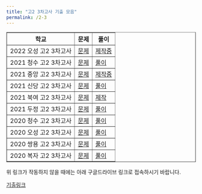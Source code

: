 ```yaml
---
title: "고2 3차고사 기출 모음"
permalink: /2-3
---
```

<table border="1">
<th>학교</th> <th>문제</th> <th>풀이</th> 
  <tr>
	<td>2022 오성 고2 3차고사</td>
    <td><a href="/pdf/test2nd/2022 오성 고2 3차고사.pdf">문제</a></td>
    <td><a href="/pdf/test2nd/%5B풀이%5D 2022 오성 고2 3차고사.pdf">제작중</a></td>
  </tr>
    <tr>
	<td>2021 청수 고2 3차고사</td>
    <td><a href="/pdf/test2nd/2021 청수 고2 3차고사.pdf">문제</a></td>
    <td><a href="/pdf/test2nd/%5B풀이%5D 2021 청수 고2 3차고사.pdf">풀이</a></td>
  </tr>
    <tr>
	<td>2021 중앙 고2 3차고사</td>
    <td><a href="/pdf/test2nd/2021 중앙 고2 3차고사.pdf">문제</a></td>
    <td><a href="/pdf/test2nd/%5B풀이%5D 2021 중앙 고2 3차고사.pdf">제작중</a></td>
  </tr>
    <tr>
	<td>2021 신당 고2 3차고사</td>
    <td><a href="/pdf/test2nd/2021 신당 고2 3차고사.pdf">문제</a></td>
    <td><a href="/pdf/test2nd/%5B풀이%5D 2021 신당 고2 3차고사.pdf">풀이</a></td>
  </tr>
    <tr>
	<td>2021 북여 고2 3차고사</td>
    <td><a href="/pdf/test2nd/2021 북여 고2 3차고사.pdf">문제</a></td>
    <td><a href="/pdf/test2nd/%5B풀이%5D 2021 북여 고2 3차고사.pdf">제작</a></td>
  </tr>
    <tr>
	<td>2021 두정 고2 3차고사</td>
    <td><a href="/pdf/test2nd/2021 두정 고2 3차고사.pdf">문제</a></td>
    <td><a href="/pdf/test2nd/%5B풀이%5D 2021 두정 고2 3차고사.pdf">풀이</a></td>
  </tr>
    <tr>
	<td>2020 청수 고2 3차고사</td>
    <td><a href="/pdf/test2nd/2020 청수 고2 3차고사.pdf">문제</a></td>
    <td><a href="/pdf/test2nd/%5B풀이%5D 2020 청수 고2 3차고사.pdf">풀이</a></td>
  </tr>
    <tr>
	<td>2020 오성 고2 3차고사</td>
    <td><a href="/pdf/test2nd/2020 오성 고2 3차고사.pdf">문제</a></td>
    <td><a href="/pdf/test2nd/%5B풀이%5D 2020 오성 고2 3차고사.pdf">풀이</a></td>
  </tr>
    <tr>
	<td>2020 쌍용 고2 3차고사</td>
    <td><a href="/pdf/test2nd/2020 쌍용 고2 3차고사.pdf">문제</a></td>
    <td><a href="/pdf/test2nd/%5B풀이%5D 2020 쌍용 고2 3차고사.pdf">풀이</a></td>
  </tr>
    <tr>
	<td>2020 복자 고2 3차고사</td>
    <td><a href="/pdf/test2nd/2020 복자 고2 3차고사.pdf">문제</a></td>
    <td><a href="/pdf/test2nd/%5B풀이%5D 2020 복자 고2 3차고사.pdf">풀이</a></td>
  </tr>
 </table>

위 링크가 작동하지 않을 때에는 아래 구글드라이브 링크로 접속하시기 바랍니다.

[기출링크](https://drive.google.com/drive/folders/1UGlk_cz3JxXd47V4J7xAkEuPP_U67GFC?usp=sharing)